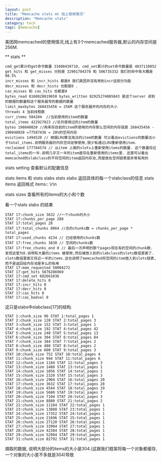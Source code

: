 ```yaml
---
layout: post
title: "Memcache stats mt 线上使用情况"
description: "Memcache stats"
category: tech
tags: [memcache]
---
```

美团网memcached的使用情况,线上有3个memcached服务器,默认的内存空间是256M.

** stats **

    cmd_get累计的get命令数量 33408439710, cmd_set累计的set命令数量是 4037110852
    get_hits 和 get_misses 分别是 32901704378 和 506735332 我们的命中率大概是98.5%
    incr_misses 和 incr_hists 都是0 我们美团并没有用到incr这部分功能
    decr_misses 和 decr_hists 也都是0 .
    cas_misses 和 cas_hits 也都是0
    bytes_read 8160828819650 bytes_written 82925274065843 是这个server 读到的数据的数量和这个服务器写的数据的数量
    limit_maxbytes 268435456 = 256M 这个服务器开的内存的大小
    threads 4 当前线程数
    curr_items 504204  //当前使用的item的数量
    total_items 422927023 //总共使用过的item的数量
    bytes 190848020 //用来存目前的item所使用的内存那么空闲的内存就是 268435456 - 190848020 =77587436 = 28%的空闲内存
    evictions 1494520 // 根据LRU算法淘汰的item的数量 可以看出evictions的数量远小于total_items.说明服务器的内存空间足够使用,很少有通过LRU重新使用item.
    reclaimed 177784574 // 从item 上面的slots上重新使用items的数量. 这个数量将近total_items的一半.说明几乎又一半的item是存在重新使用的items里. 这里可以看出memcached的slabclass的不将空闲的item返回内存池,而是放在空闲链表是非常有用的

stats setting 查看默认的配置信息

stats items 和 stats slabs
stats slabs 返回具体的每一个slabclass的信息
stats items 返回格式 items:: \r\n

stats sizes 查看所有的items的大小和个数

看一个stats slabs 的结果

    STAT 17:chunk_size 3632 //一个chunk的大小
    STAT 17:chunks_per_page 288 
    STAT 17:total_pages 28
    STAT 17:total_chunks 8064 //总的chunks数 = chunks_per_page * total_pages
    STAT 17:used_chunks 4234 // 已经使用的chunks数
    STAT 17:free_chunks 3830 // 空闲的chunks数
    STAT 17:free_chunks_end 0 // 最后一次声明的那个pages现在有的空闲的chunk数. 发现这里为0.说明有大量的items 被使用,然后被放入到的slabclass的slots数组里面了. slots数组里面又将近一半的items.这也说明了memcached将空闲的item放入到slots链表,而不是返回给内存池是多么的有用
    STAT 17:mem_requested 50004272
    STAT 17:get_hits 5876286969
    STAT 17:cmd_set 602661036
    STAT 17:delete_hits 0
    STAT 17:incr_hits 0
    STAT 17:decr_hits 0
    STAT 17:cas_hits 0
    STAT 17:cas_badval 0

这只是slabs中slabclass[17]的结构.

    STAT 1:chunk_size 96 STAT 1:total_pages 1
    STAT 2:chunk_size 120 STAT 2:total_pages 3
    STAT 3:chunk_size 152 STAT 3:total_pages 1
    STAT 4:chunk_size 192 STAT 4:total_pages 42
    STAT 5:chunk_size 240 STAT 5:total_pages 13
    STAT 6:chunk_size 304 STAT 6:total_pages 84
    STAT 7:chunk_size 384 STAT 7:total_pages 2
    STAT 8:chunk_size 480 STAT 8:total_pages 2
    STAT 9:chunk_size 600 STAT 9:total_pages 3
    STAT 10:chunk_size 752 STAT 10:total_pages 4
    STAT 11:chunk_size 944 STAT 11:total_pages 6
    STAT 12:chunk_size 1184 STAT 12:total_pages 3
    STAT 13:chunk_size 1480 STAT 13:total_pages 1
    STAT 14:chunk_size 1856 STAT 14:total_pages 1
    STAT 15:chunk_size 2320 STAT 15:total_pages 3
    STAT 16:chunk_size 2904 STAT 16:total_pages 20
    STAT 17:chunk_size 3632 STAT 17:total_pages 28
    STAT 18:chunk_size 4544 STAT 18:total_pages 19
    STAT 19:chunk_size 5680 STAT 19:total_pages 7
    STAT 20:chunk_size 7104 STAT 20:total_pages 3
    STAT 21:chunk_size 8880 STAT 21:total_pages 2
    STAT 22:chunk_size 11104 STAT 22:total_pages 1
    STAT 23:chunk_size 13880 STAT 23:total_pages 1
    STAT 24:chunk_size 17352 STAT 24:total_pages 1
    STAT 25:chunk_size 21696 STAT 25:total_pages 1
    STAT 26:chunk_size 27120 STAT 26:total_pages 1
    STAT 27:chunk_size 33904 STAT 27:total_pages 1
    STAT 28:chunk_size 42384 STAT 28:total_pages 1
    STAT 29:chunk_size 52984 STAT 29:total_pages 1
    STAT 31:chunk_size 82792 STAT 31:total_pages 1

摘取的数据, 说明大部分的items的大小是304.(这跟我们框架将每一个对象都缓存,一个对象的大小差不多就是304)导致

